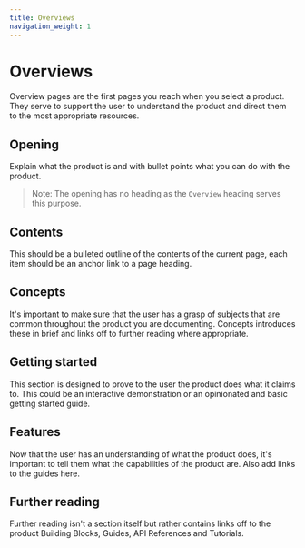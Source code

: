 ```yaml
---
title: Overviews
navigation_weight: 1
---
```


# Overviews

Overview pages are the first pages you reach when you select a product. They serve to support the user to understand the product and direct them to the most appropriate resources.

## Opening

Explain what the product is and with bullet points what you can do with the product.

> Note: The opening has no heading as the `Overview` heading serves this purpose.

## Contents

This should be a bulleted outline of the contents of the current page, each item should be an anchor link to a page heading.

## Concepts

It's important to make sure that the user has a grasp of subjects that are common throughout the product you are documenting. Concepts introduces these in brief and links off to further reading where appropriate.

## Getting started

This section is designed to prove to the user the product does what it claims to. This could be an interactive demonstration or an opinionated and basic getting started guide.

## Features

Now that the user has an understanding of what the product does, it's important to tell them what the capabilities of the product are. Also add links to the guides here.

## Further reading

Further reading isn't a section itself but rather contains links off to the product Building Blocks, Guides, API References and Tutorials.
